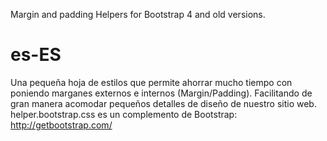Margin and padding Helpers for Bootstrap 4 and old versions.
# es-ES
Una pequeña hoja de estilos que permite ahorrar mucho tiempo con poniendo marganes externos e internos (Margin/Padding).
Facilitando de gran manera acomodar pequeños detalles de diseño de nuestro sitio web.
helper.bootstrap.css es un complemento de Bootstrap:
<a href="#" target="_blank">http://getbootstrap.com/</a>
